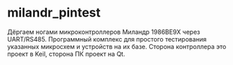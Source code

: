 # milandr_pintest
Дёргаем ногами микроконтроллеров Миландр 1986ВЕ9X через UART/RS485. Программный комплекс для простого тестирования указанных микросхем и устройств на их базе.
Сторона контроллера это проект в Keil, сторона ПК проект на Qt.
